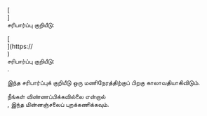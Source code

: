[<br host>] <br action> சரிபார்ப்பு குறியீடு: <br code>

[<br host>](https://<br host>) <br action> சரிபார்ப்பு குறியீடு: <br code>.

இந்த சரிபார்ப்புக் குறியீடு ஒரு மணிநேரத்திற்குப் பிறகு காலாவதியாகிவிடும்.

நீங்கள் விண்ணப்பிக்கவில்லை என்றால் <br action>, இந்த மின்னஞ்சலைப் புறக்கணிக்கவும்.